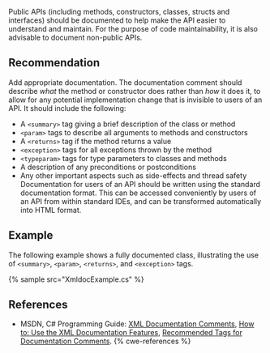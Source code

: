 Public APIs (including methods, constructors, classes, structs and interfaces) should be documented to help make the API easier to understand and maintain. For the purpose of code maintainability, it is also advisable to document non-public APIs.


## Recommendation
Add appropriate documentation. The documentation comment should describe *what* the method or constructor does rather than *how* it does it, to allow for any potential implementation change that is invisible to users of an API. It should include the following:

* A `<summary>` tag giving a brief description of the class or method
* `<param>` tags to describe all arguments to methods and constructors
* A `<returns>` tag if the method returns a value
* `<exception>` tags for all exceptions thrown by the method
* `<typeparam>` tags for type parameters to classes and methods
* A description of any preconditions or postconditions
* Any other important aspects such as side-effects and thread safety
Documentation for users of an API should be written using the standard documentation format. This can be accessed conveniently by users of an API from within standard IDEs, and can be transformed automatically into HTML format.


## Example
The following example shows a fully documented class, illustrating the use of `<summary>`, `<param>`, `<returns>`, and `<exception>` tags.

{% sample src="XmldocExample.cs" %}

## References
* MSDN, C\# Programming Guide: [XML Documentation Comments](http://msdn.microsoft.com/en-us/library/b2s063f7.aspx), [How to: Use the XML Documentation Features](http://msdn.microsoft.com/en-us/library/z04awywx.aspx), [Recommended Tags for Documentation Comments](http://msdn.microsoft.com/en-us/library/5ast78ax.aspx).
{% cwe-references %}
